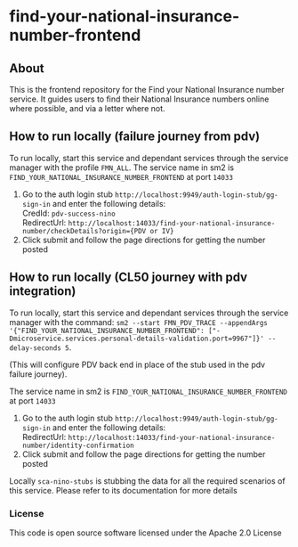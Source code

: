
# find-your-national-insurance-number-frontend

## About
This is the frontend repository for the Find your National Insurance number service. It guides users to find their National Insurance numbers online where possible, and via a letter where not. 

## How to run locally (failure journey from pdv)
To run locally, start this service and dependant services through the service manager with the profile `FMN_ALL`. The service name in sm2 is `FIND_YOUR_NATIONAL_INSURANCE_NUMBER_FRONTEND` at port `14033`

1. Go to the auth login stub `http://localhost:9949/auth-login-stub/gg-sign-in` and enter the following details: <br/>
    CredId: `pdv-success-nino` <br/>
    RedirectUrl: `http://localhost:14033/find-your-national-insurance-number/checkDetails?origin={PDV or IV}`<br/>
2. Click submit and follow the page directions for getting the number posted

## How to run locally (CL50 journey with pdv integration)
To run locally, start this service and dependant services through the service manager with the command:
`sm2 --start FMN_PDV_TRACE --appendArgs '{"FIND_YOUR_NATIONAL_INSURANCE_NUMBER_FRONTEND": ["-Dmicroservice.services.personal-details-validation.port=9967"]}' --delay-seconds 5`. 

(This will configure PDV back end in place of the stub used in the pdv failure journey).

The service name in sm2 is `FIND_YOUR_NATIONAL_INSURANCE_NUMBER_FRONTEND` at port `14033`

1. Go to the auth login stub `http://localhost:9949/auth-login-stub/gg-sign-in` and enter the following details: <br/>
   RedirectUrl: `http://localhost:14033/find-your-national-insurance-number/identity-confirmation`<br/>
2. Click submit and follow the page directions for getting the number posted

Locally `sca-nino-stubs` is stubbing the data for all the required scenarios of this service. Please refer to its documentation for more details

### License
This code is open source software licensed under the Apache 2.0 License